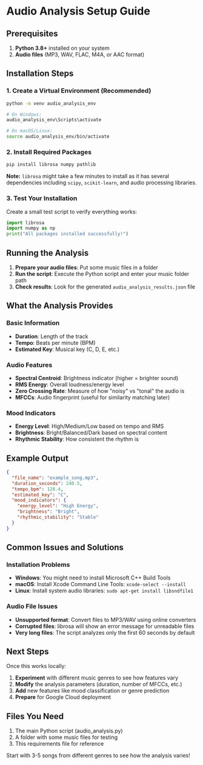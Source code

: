 # Audio Analysis Setup Guide

## Prerequisites

1. **Python 3.8+** installed on your system
2. **Audio files** (MP3, WAV, FLAC, M4A, or AAC format)

## Installation Steps

### 1. Create a Virtual Environment (Recommended)
```bash
python -m venv audio_analysis_env

# On Windows:
audio_analysis_env\Scripts\activate

# On macOS/Linux:
source audio_analysis_env/bin/activate
```

### 2. Install Required Packages
```bash
pip install librosa numpy pathlib
```

**Note:** `librosa` might take a few minutes to install as it has several dependencies including `scipy`, `scikit-learn`, and audio processing libraries.

### 3. Test Your Installation
Create a small test script to verify everything works:
```python
import librosa
import numpy as np
print("All packages installed successfully!")
```

## Running the Analysis

1. **Prepare your audio files**: Put some music files in a folder
2. **Run the script**: Execute the Python script and enter your music folder path
3. **Check results**: Look for the generated `audio_analysis_results.json` file

## What the Analysis Provides

### Basic Information
- **Duration**: Length of the track
- **Tempo**: Beats per minute (BPM)
- **Estimated Key**: Musical key (C, D, E, etc.)

### Audio Features
- **Spectral Centroid**: Brightness indicator (higher = brighter sound)
- **RMS Energy**: Overall loudness/energy level
- **Zero Crossing Rate**: Measure of how "noisy" vs "tonal" the audio is
- **MFCCs**: Audio fingerprint (useful for similarity matching later)

### Mood Indicators
- **Energy Level**: High/Medium/Low based on tempo and RMS
- **Brightness**: Bright/Balanced/Dark based on spectral content
- **Rhythmic Stability**: How consistent the rhythm is

## Example Output
```json
{
  "file_name": "example_song.mp3",
  "duration_seconds": 240.5,
  "tempo_bpm": 128.4,
  "estimated_key": "C",
  "mood_indicators": {
    "energy_level": "High Energy",
    "brightness": "Bright",
    "rhythmic_stability": "Stable"
  }
}
```

## Common Issues and Solutions

### Installation Problems
- **Windows**: You might need to install Microsoft C++ Build Tools
- **macOS**: Install Xcode Command Line Tools: `xcode-select --install`
- **Linux**: Install system audio libraries: `sudo apt-get install libsndfile1`

### Audio File Issues
- **Unsupported format**: Convert files to MP3/WAV using online converters
- **Corrupted files**: librosa will show an error message for unreadable files
- **Very long files**: The script analyzes only the first 60 seconds by default

## Next Steps

Once this works locally:
1. **Experiment** with different music genres to see how features vary
2. **Modify** the analysis parameters (duration, number of MFCCs, etc.)
3. **Add** new features like mood classification or genre prediction
4. **Prepare** for Google Cloud deployment

## Files You Need

1. The main Python script (audio_analysis.py)
2. A folder with some music files for testing
3. This requirements file for reference

Start with 3-5 songs from different genres to see how the analysis varies!